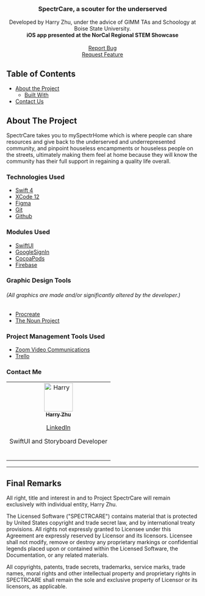 <!-- PROJECT LOGO -->
<br />
<p align="center">
  <h3 align="center">SpectrCare, a scouter for the underserved</h3>
  <p align="center">
    Developed by Harry Zhu, under the advice of GIMM TAs and Schoology at Boise State University.
    <br>
    <b>iOS app presented at the NorCal Regional STEM Showcase</b>
    <br>
    <br>
  <a href="https://github.com/kristofgazso/pickabox.space/issues">Report Bug</a>
  <br>
  <a href="https://github.com/kristofgazso/pickabox.space/issues">Request Feature</a>
  </p>
</p>


<!-- TABLE OF CONTENTS -->
## Table of Contents

* [About the Project](#about-the-project)
  * [Built With](#built-with)
* [Contact Us](#contact-us)


<!-- ABOUT THE PROJECT -->
## About The Project

SpectrCare takes you to mySpectrHome which is where people can share resources and give back to the underserved and underrepresented community,
and pinpoint houseless encampments or houseless people on the streets, ultimately making them feel at home because they will know the community has their full support in regaining a quality life overall.

### Technologies Used
* [Swift 4](https://swift.org/documentation/)
* [XCode 12](https://developer.apple.com/documentation/xcode/)
* [Figma](https://help.figma.com/hc/en-us)
* [Git](https://git-scm.com/doc)
* [Github](https://docs.github.com/en)

### Modules Used
* [SwiftUI](https://developer.apple.com/documentation/swiftui/)
* [GoogleSignIn](https://developers.google.com/identity/sign-in/ios)
* [CocoaPods](https://guides.cocoapods.org/)
* [Firebase](https://firebase.google.com/docs)


### Graphic Design Tools
###### (All graphics are made and/or significantly altered by the developer.)

* [Procreate](https://procreate.art/handbook/procreate)
* [The Noun Project](https://thenounproject.com/)


### Project Management Tools Used
* [Zoom Video Communications](https://support.zoom.us/hc/en-us)
* [Trello](https://help.trello.com/collection/691-trello-public-help-documentation)

<!-- CONTACT -->
### Contact Me

<table>
  <tr>
    <td align="center">
      <a href="https://github.com/HarryZ10">
        <img src="https://avatars0.githubusercontent.com/u/32529321?s=460&v=4" width="75px;" alt="Harry"/>
        <br />
        <sub>
          <b>Harry Zhu</b>
          <br>
          <p><a href="https://linkedin.com/in/harryjzhu">LinkedIn</a></p>
          <p>SwiftUI and Storyboard Developer</p>
        </sub>
      </a>
      <br/>
    </td>
    </tr>  
</table>

---------------------------

## Final Remarks

All right, title and interest in and to Project SpectrCare will remain exclusively with individual entity, Harry Zhu.

The Licensed Software ("SPECTRCARE") contains material that is protected by United States copyright and trade secret law, and by international treaty provisions. All rights not expressly granted to Licensee under this Agreement are expressly reserved by Licensor and its licensors. Licensee shall not modify, remove or destroy any proprietary markings or confidential legends placed upon or contained within the Licensed Software, the Documentation, or any related materials.

All copyrights, patents, trade secrets, trademarks, service marks, trade names, moral rights and other intellectual property and proprietary rights in SPECTRCARE shall remain the sole and exclusive property of Licensor or its licensors, as applicable.

